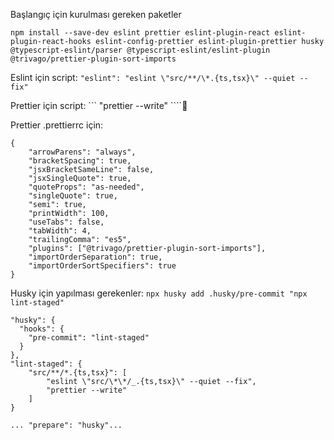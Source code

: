 Başlangıç için kurulması gereken paketler
```
npm install --save-dev eslint prettier eslint-plugin-react eslint-plugin-react-hooks eslint-config-prettier eslint-plugin-prettier husky @typescript-eslint/parser @typescript-eslint/eslint-plugin @trivago/prettier-plugin-sort-imports
```

Eslint için script: 
``` "eslint": "eslint \"src/**/\*.{ts,tsx}\" --quiet --fix" ```

Prettier için script: 
``` "prettier --write" ````

Prettier .prettierrc için: 
```
{
    "arrowParens": "always",
    "bracketSpacing": true,
    "jsxBracketSameLine": false,
    "jsxSingleQuote": true,
    "quoteProps": "as-needed",
    "singleQuote": true,
    "semi": true,
    "printWidth": 100,
    "useTabs": false,
    "tabWidth": 4,
    "trailingComma": "es5",
    "plugins": ["@trivago/prettier-plugin-sort-imports"],
    "importOrderSeparation": true,
    "importOrderSortSpecifiers": true
}
```

Husky için yapılması gerekenler:
```npx husky add .husky/pre-commit "npx lint-staged" ```

```
"husky": {
  "hooks": {
    "pre-commit": "lint-staged"
  }
},
"lint-staged": {
    "src/**/*.{ts,tsx}": [
        "eslint \"src/\*\*/_.{ts,tsx}\" --quiet --fix",
        "prettier --write"
    ]
}
```

```... "prepare": "husky"... ```

